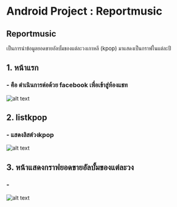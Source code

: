 # Android Project : Reportmusic

## Reportmusic
เป็นการนำข้อมูลยอดขายอัลบั้มของแต่ละวงเกาหลี (kpop) มาแสดงเป็นกราฟในแต่ละปี 


## 1. หน้าแรก
### -  คือ ดำเนินการต่อด้วย facebook เพื่อเข้าสู่ห้องแชท 
![alt text](https://user-images.githubusercontent.com/50725329/77150475-8d9a7400-6ac6-11ea-9435-068cf5b1c715.png)

## 2. listkpop
### - แสดงลิสต์วงkpop 
![alt text](https://user-images.githubusercontent.com/48548611/77112531-c3564300-6a5b-11ea-99d8-303a064e1a0d.png)

## 3. หน้าแสดงกราฟยอดขายอัลบั้มของแต่ละวง
### - 
![alt text](https://user-images.githubusercontent.com/48548611/77112122-07951380-6a5b-11ea-9a4a-a9c9cda110d4.png)

